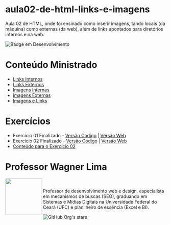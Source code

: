 # aula02-de-html-links-e-imagens
Aula 02 de HTML, onde foi ensinado como inserir imagens, tando locais (da máquina) como externas (da web), além de links apontados para diretórios internos e na web.

![Badge em Desenvolvimento](http://img.shields.io/static/v1?label=STATUS&message=FINALIZADO&color=GREEN&style=for-the-badge)

# Conteúdo Ministrado 

* [Links Internos](https://github.com/wagnerlimanet/aula02-de-html-links-e-imagens/blob/main/links-internos-pagina01.html)
* [Links Externos](https://github.com/wagnerlimanet/aula02-de-html-links-e-imagens/blob/main/links-externos.html)
* [Imagens Internas](https://github.com/wagnerlimanet/aula02-de-html-links-e-imagens/blob/main/imagens-internas.html)
* [Imagens Externas](https://github.com/wagnerlimanet/aula02-de-html-links-e-imagens/blob/main/imagens-externas.html)
* [Imagens e Links](https://github.com/wagnerlimanet/aula02-de-html-links-e-imagens/blob/main/imagens-e-links.html)

# Exercícios 

* Exercício 01 Finalizado - [Versão Código](https://github.com/wagnerlimanet/aula02-de-html-links-e-imagens/blob/main/exercicio-001.html) | [Versão Web](https://wagnerlimanet.github.io/aula02-de-html-links-e-imagens/exercicio-001.html)
* Exercício 02 Finalizado - [Versão Código](https://github.com/wagnerlimanet/aula02-de-html-links-e-imagens/blob/main/exercicio-002.html) | [Versão Web](https://wagnerlimanet.github.io/aula02-de-html-links-e-imagens/exercicio-002.html)
* [Conteúdo para o Exercício 02](https://github.com/wagnerlimanet/aula02-de-html-links-e-imagens/blob/main/exercicio-002.md)

# Professor Wagner Lima
<img loading="lazy" src="https://avatars.githubusercontent.com/u/80631657?v=4" width=115 align=left>
<br>
<p> Professor de desenvolvimento web e design, especialista em mecanismos de buscas (SEO), graduando em Sistemas e Mídias Digitais na Universidade Federal do Ceará (UFC) e planilheiro de essência (Excel e BI). </p> 

![GitHub Org's stars](https://img.shields.io/github/stars/wagnerlimanet?style=social)
